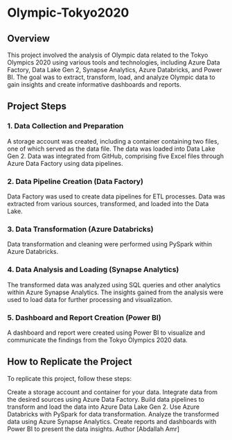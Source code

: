 # Olympic-Tokyo2020
## Overview
This project involved the analysis of Olympic data related to the Tokyo Olympics 2020 using various tools and technologies, including Azure Data Factory, Data Lake Gen 2, Synapse Analytics, Azure Databricks, and Power BI. The goal was to extract, transform, load, and analyze Olympic data to gain insights and create informative dashboards and reports.

## Project Steps
### 1. Data Collection and Preparation
A storage account was created, including a container containing two files, one of which served as the data file. The data was loaded into Data Lake Gen 2.
Data was integrated from GitHub, comprising five Excel files through Azure Data Factory using data pipelines.
### 2. Data Pipeline Creation (Data Factory)
Data Factory was used to create data pipelines for ETL processes.
Data was extracted from various sources, transformed, and loaded into the Data Lake.
### 3. Data Transformation (Azure Databricks)
Data transformation and cleaning were performed using PySpark within Azure Databricks.
### 4. Data Analysis and Loading (Synapse Analytics)
The transformed data was analyzed using SQL queries and other analytics within Azure Synapse Analytics.
The insights gained from the analysis were used to load data for further processing and visualization.
### 5. Dashboard and Report Creation (Power BI)
A dashboard and report were created using Power BI to visualize and communicate the findings from the Tokyo Olympics 2020 data.
## How to Replicate the Project
To replicate this project, follow these steps:

Create a storage account and container for your data.
Integrate data from the desired sources using Azure Data Factory.
Build data pipelines to transform and load the data into Azure Data Lake Gen 2.
Use Azure Databricks with PySpark for data transformation.
Analyze the transformed data using Azure Synapse Analytics.
Create reports and dashboards with Power BI to present the data insights.
Author
[Abdallah Amr]
